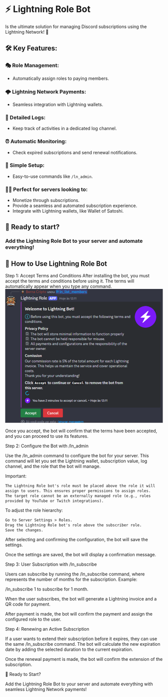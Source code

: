 # ⚡ Lightning Role Bot
Is the ultimate solution for managing Discord subscriptions using the Lightning Network! 🚀

## 🛠️ Key Features:

### 🎭 Role Management:
- Automatically assign roles to paying members.

### 🌩️ Lightning Network Payments:
- Seamless integration with Lightning wallets.

### 📜 Detailed Logs:
- Keep track of activities in a dedicated log channel.

### ⏰ Automatic Monitoring:
- Check expired subscriptions and send renewal notifications.

### 🔧 Simple Setup:
- Easy-to-use commands like `/ln_admin`.

### 🧑‍💻 Perfect for servers looking to:
- Monetize through subscriptions.
- Provide a seamless and automated subscription experience.
- Integrate with Lightning wallets, like Wallet of Satoshi.

## 🚀 Ready to start?
### Add the Lightning Role Bot to your server and automate everything!

## 📖 How to Use Lightning Role Bot
Step 1: Accept Terms and Conditions
After installing the bot, you must accept the terms and conditions before using it. 
The terms will automatically appear when you type any command.
![img1](/img/1-terms.png)

Once you accept, the bot will confirm that the terms have been accepted, and you can proceed to use its features.

Step 2: Configure the Bot with /ln_admin

Use the /ln_admin command to configure the bot for your server. This command will let you set the Lightning wallet, subscription value, log channel, and the role that the bot will manage.

Important:

    The Lightning Role bot's role must be placed above the role it will assign to users. This ensures proper permissions to assign roles.
    The target role cannot be an externally managed role (e.g., roles provided by YouTube or Twitch integrations).

To adjust the role hierarchy:

    Go to Server Settings > Roles.
    Drag the Lightning Role bot's role above the subscriber role.
    Save the changes.

After selecting and confirming the configuration, the bot will save the settings.

Once the settings are saved, the bot will display a confirmation message.

Step 3: User Subscription with /ln_subscribe

Users can subscribe by running the /ln_subscribe <number> command, where <number> represents the number of months for the subscription.
Example:

/ln_subscribe 1 to subscribe for 1 month.

When the user subscribes, the bot will generate a Lightning invoice and a QR code for payment.

After payment is made, the bot will confirm the payment and assign the configured role to the user.

Step 4: Renewing an Active Subscription

If a user wants to extend their subscription before it expires, they can use the same /ln_subscribe command. The bot will calculate the new expiration date by adding the selected duration to the current expiration.

Once the renewal payment is made, the bot will confirm the extension of the subscription.

🚀 Ready to Start?

Add the Lightning Role Bot to your server and automate everything with seamless Lightning Network payments!
